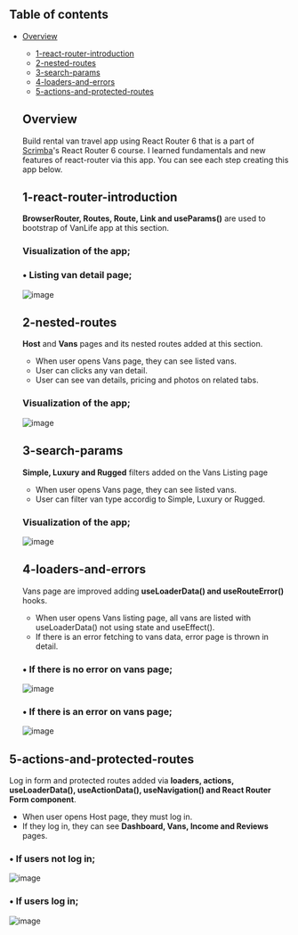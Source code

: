 ## Table of contents

- [Overview](#overview)
  - [1-react-router-introduction](#1-react-router-introduction)
  - [2-nested-routes](#2-nested-routes)
  - [3-search-params](#3-search-params)
  - [4-loaders-and-errors](#4-loaders-and-errors)
  - [5-actions-and-protected-routes](#5-actions-and-protected-routes)

  
  ## Overview

  Build rental van travel app using React Router 6 that is a part of [Scrimba](https://scrimba.com/learn/reactrouter6)'s React Router 6 course. I learned fundamentals and new features of react-router via this app.
  You can see each step creating this app below.

  ## 1-react-router-introduction
  **BrowserRouter, Routes, Route, Link and useParams()** are used to bootstrap of VanLife app at this section.

  ### Visualization of the app;
  
  ### • Listing van detail page;
  ![image](./1-react-router-introduction/list-detail.png)


  ## 2-nested-routes
  **Host** and **Vans** pages and its nested routes added at this section. 
    - When user opens Vans page, they can see listed vans.
    - User can clicks any van detail.
    - User can see van details, pricing and photos on related tabs.

  ### Visualization of the app;
  ![image](./2-nested-routes/2-nested-routes.gif)
  
  
  ## 3-search-params
  **Simple, Luxury and Rugged** filters added on the Vans Listing page
    - When user opens Vans page, they can see listed vans.
    - User can filter van type accordig to Simple, Luxury or Rugged.

  ### Visualization of the app;
  ![image](./3-search-params/search-params.gif)
  
  
  ## 4-loaders-and-errors
  Vans page are improved adding **useLoaderData() and useRouteError()** hooks.
    - When user opens Vans listing page, all vans are listed with useLoaderData() not using state and useEffect().
    - If there is an error fetching to vans data, error page is thrown in detail.

  ### • If there is no error on vans page;
  ![image](./4-loaders-and-errors/no-error.png)
  
  ### • If there is an error on vans page;
  ![image](./4-loaders-and-errors/error.png)


 ## 5-actions-and-protected-routes
 Log in form and protected routes added via  **loaders, actions, useLoaderData(), useActionData(), useNavigation() and React Router Form component**.
   - When user opens Host page, they must log in.
   - If they log in, they can see **Dashboard, Vans, Income and Reviews** pages.

  ### • If users not log in;
  ![image](./5-actions-and-protected-routes/notlogin.png)
  
  ### • If users log in;
  ![image](./5-actions-and-protected-routes/login.png)
